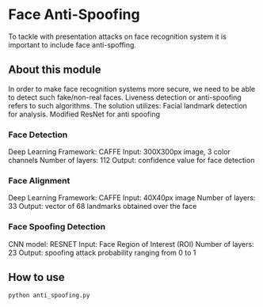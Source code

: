 # Face Anti-Spoofing
To tackle with presentation attacks on face recognition system it is important to include face anti-spoffing.

## About this module

In order to make face recognition systems more secure, we need to be able to detect such fake/non-real faces. Liveness detection or anti-spoofing refers to such algorithms.
The solution utilizes:
Facial landmark detection for analysis.
Modified ResNet for anti spoofing


### Face Detection
Deep Learning Framework: CAFFE
Input: 300X300px image, 3 color channels 
Number of layers: 112 
Output: confidence value for face detection

### Face Alignment
Deep Learning Framework: CAFFE
Input: 40X40px image 
Number of layers: 33
Output: vector of 68 landmarks obtained over the face

### Face Spoofing Detection
CNN model: RESNET
Input: Face Region of Interest (ROI)
Number of layers: 23 
Output: spoofing attack probability ranging from 0 to 1




## How to use

`python anti_spoofing.py`



